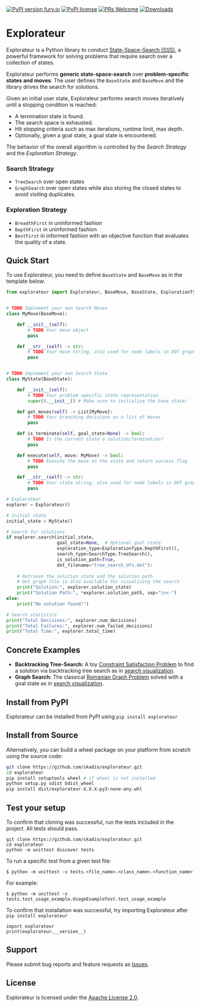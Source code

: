[![PyPI version fury.io](https://badge.fury.io/py/explorateur.svg)](https://pypi.python.org/pypi/explorateur/) [![PyPI license](https://img.shields.io/pypi/l/explorateur.svg)](https://pypi.python.org/pypi/explorateur/) [![PRs Welcome](https://img.shields.io/badge/PRs-welcome-brightgreen.svg?style=flat-square)](http://makeapullrequest.com) [![Downloads](https://static.pepy.tech/personalized-badge/explorateur?period=total&units=international_system&left_color=grey&right_color=orange&left_text=Downloads)](https://pepy.tech/project/explorateur)

# Explorateur

Explorateur is a Python library to conduct [State-Space-Search (SSS)](https://en.wikipedia.org/wiki/State_space_search), a powerful framework for solving problems that require search over a collection of states. 

Explorateur performs **generic state-space-search** over **problem-specific states and moves**. The user defines the `BaseState` and `BaseMove` and the library drives the search for solutions.

Given an initial user state, Explorateur performs search moves iteratively until a stopping condition is reached: 
- A termination state is found. 
- The search space is exhausted. 
- Hit stopping criteria such as max iterations, runtime limit, max depth. 
- Optionally, given a goal state, a goal state is encountered.

The behavior of the overall algorithm is controlled by the _Search Strategy_ and the _Exploration Strategy_. 

### Search Strategy
- `TreeSearch` over open states
- `GraphSearch` over open states while also storing the closed states to avoid visiting duplicates. 

### Exploration Strategy 
- `BreadthFirst` in uninformed fashion 
- `DepthFirst` in uninformed fashion
- `BestFirst` in informed fashion with an objective function that evaluates the quality of a state.

## Quick Start

To use Explorateur, you need to define `BaseState` and `BaseMove` as in the template below.  

```python
from explorateur import Explorateur, BaseMove, BaseState, ExplorationType, SearchType


# TODO Implement your own Search Moves
class MyMove(BaseMove):

    def __init__(self):
        # TODO Your move object
        pass

    def __str__(self) -> str:
        # TODO Your move string, also used for node labels in DOT graph
        pass


# TODO Implement your own Search State 
class MyState(BaseState):

    def __init__(self):
        # TODO Your problem specific state representation
        super().__init__() # Make sure to initialize the base state!

    def get_moves(self) -> List[MyMove]:
        # TODO Your branching decisions as a list of moves
        pass

    def is_terminate(self, goal_state=None) -> bool:
        # TODO Is the current state a solution/termination?
        pass

    def execute(self, move: MyMove) -> bool:
        # TODO Execute the move on the state and return success flag
        pass

    def __str__(self) -> str:
        # TODO Your state string, also used for node labels in DOT graph
        pass

# Explarateur
explorer = Explorateur()

# Initial state
initial_state = MyState()

# Search for solutions
if explorer.search(initial_state,
                   goal_state=None,  # Optional goal state
                   exploration_type=ExplorationType.DepthFirst(),
                   search_type=SearchType.TreeSearch(),
                   is_solution_path=True,
                   dot_filename="tree_search_dfs.dot"):
    
    # Retrieve the solution state and the solution path
    # Dot graph file is also available for visualizing the search 
    print("Solution:", explorer.solution_state)
    print("Solution Path:", *explorer.solution_path, sep="\n<-")
else:
    print("No solution found!")

# Search statistics
print("Total Decisions:", explorer.num_decisions)
print("Total Failures:", explorer.num_failed_decisions)
print("Total Time:", explorer.total_time)
```

## Concrete Examples

* **Backtracking Tree-Search:** A toy [Constraint Satisfaction Problem](examples/backtrack_tree_search/main.py) to find a solution via backtracking tree search as in [search visualization](https://dreampuf.github.io/GraphvizOnline/#digraph%20G%20%7B%0D%0Aspline%3Dline%3B%0D%0A%22State%20ID%3A%200%0D%0AAssignment%3A%20%7B%7D%0D%0ADomains%3A%20%7B'x'%3A%20%5B1%2C%202%5D%2C%20'y'%3A%20%5B10%2C%2020%5D%2C%20'z'%3A%20%5B100%2C%20200%5D%7D%22%20-%3E%20%22State%20ID%3A%201%0D%0AAssignment%3A%20%7B'x'%3A%201%7D%0D%0ADomains%3A%20%7B'x'%3A%20%5B1%5D%2C%20'y'%3A%20%5B10%2C%2020%5D%2C%20'z'%3A%20%5B100%2C%20200%5D%7D%22%20%5Blabel%3D%22x%20%3D%3D%201%22%5D%3B%0D%0A%22State%20ID%3A%201%0D%0AAssignment%3A%20%7B'x'%3A%201%7D%0D%0ADomains%3A%20%7B'x'%3A%20%5B1%5D%2C%20'y'%3A%20%5B10%2C%2020%5D%2C%20'z'%3A%20%5B100%2C%20200%5D%7D%22%20-%3E%20%22State%20ID%3A%202%0D%0AAssignment%3A%20%7B'x'%3A%201%2C%20'y'%3A%2010%7D%0D%0ADomains%3A%20%7B'x'%3A%20%5B1%5D%2C%20'y'%3A%20%5B10%5D%2C%20'z'%3A%20%5B100%2C%20200%5D%7D%22%20%5Blabel%3D%22y%20%3D%3D%2010%22%5D%3B%0D%0A%22State%20ID%3A%202%0D%0AAssignment%3A%20%7B'x'%3A%201%2C%20'y'%3A%2010%7D%0D%0ADomains%3A%20%7B'x'%3A%20%5B1%5D%2C%20'y'%3A%20%5B10%5D%2C%20'z'%3A%20%5B100%2C%20200%5D%7D%22%20-%3E%20%22State%20ID%3A%203%0D%0AAssignment%3A%20%7B'x'%3A%201%2C%20'y'%3A%2010%2C%20'z'%3A%20100%7D%0D%0ADomains%3A%20%7B'x'%3A%20%5B1%5D%2C%20'y'%3A%20%5B10%5D%2C%20'z'%3A%20%5B100%5D%7D%22%20%5Blabel%3D%22z%20%3D%3D%20100%22%5D%3B%0D%0A%22State%20ID%3A%202%0D%0AAssignment%3A%20%7B'x'%3A%201%2C%20'y'%3A%2010%7D%0D%0ADomains%3A%20%7B'x'%3A%20%5B1%5D%2C%20'y'%3A%20%5B10%5D%2C%20'z'%3A%20%5B100%2C%20200%5D%7D%22%20-%3E%20%22State%20ID%3A%204%0D%0AAssignment%3A%20%7B'x'%3A%201%2C%20'y'%3A%2010%2C%20'z'%3A%20200%7D%0D%0ADomains%3A%20%7B'x'%3A%20%5B1%5D%2C%20'y'%3A%20%5B10%5D%2C%20'z'%3A%20%5B200%5D%7D%22%20%5Blabel%3D%22z%20!%3D%20100%22%5D%3B%0D%0A%22State%20ID%3A%201%0D%0AAssignment%3A%20%7B'x'%3A%201%7D%0D%0ADomains%3A%20%7B'x'%3A%20%5B1%5D%2C%20'y'%3A%20%5B10%2C%2020%5D%2C%20'z'%3A%20%5B100%2C%20200%5D%7D%22%20-%3E%20%22State%20ID%3A%205%0D%0AAssignment%3A%20%7B'x'%3A%201%2C%20'y'%3A%2020%7D%0D%0ADomains%3A%20%7B'x'%3A%20%5B1%5D%2C%20'y'%3A%20%5B20%5D%2C%20'z'%3A%20%5B100%2C%20200%5D%7D%22%20%5Blabel%3D%22y%20!%3D%2010%22%5D%3B%0D%0A%22State%20ID%3A%205%0D%0AAssignment%3A%20%7B'x'%3A%201%2C%20'y'%3A%2020%7D%0D%0ADomains%3A%20%7B'x'%3A%20%5B1%5D%2C%20'y'%3A%20%5B20%5D%2C%20'z'%3A%20%5B100%2C%20200%5D%7D%22%20-%3E%20%22State%20ID%3A%206%0D%0AAssignment%3A%20%7B'x'%3A%201%2C%20'y'%3A%2020%2C%20'z'%3A%20100%7D%0D%0ADomains%3A%20%7B'x'%3A%20%5B1%5D%2C%20'y'%3A%20%5B20%5D%2C%20'z'%3A%20%5B100%5D%7D%22%20%5Blabel%3D%22z%20%3D%3D%20100%22%5D%3B%0D%0A%22State%20ID%3A%205%0D%0AAssignment%3A%20%7B'x'%3A%201%2C%20'y'%3A%2020%7D%0D%0ADomains%3A%20%7B'x'%3A%20%5B1%5D%2C%20'y'%3A%20%5B20%5D%2C%20'z'%3A%20%5B100%2C%20200%5D%7D%22%20-%3E%20%22State%20ID%3A%207%0D%0AAssignment%3A%20%7B'x'%3A%201%2C%20'y'%3A%2020%2C%20'z'%3A%20200%7D%0D%0ADomains%3A%20%7B'x'%3A%20%5B1%5D%2C%20'y'%3A%20%5B20%5D%2C%20'z'%3A%20%5B200%5D%7D%22%20%5Blabel%3D%22z%20!%3D%20100%22%5D%3B%0D%0A%22State%20ID%3A%200%0D%0AAssignment%3A%20%7B%7D%0D%0ADomains%3A%20%7B'x'%3A%20%5B1%2C%202%5D%2C%20'y'%3A%20%5B10%2C%2020%5D%2C%20'z'%3A%20%5B100%2C%20200%5D%7D%22%20-%3E%20%22State%20ID%3A%208%0D%0AAssignment%3A%20%7B'x'%3A%202%7D%0D%0ADomains%3A%20%7B'x'%3A%20%5B2%5D%2C%20'y'%3A%20%5B10%2C%2020%5D%2C%20'z'%3A%20%5B100%2C%20200%5D%7D%22%20%5Blabel%3D%22x%20!%3D%201%22%5D%3B%0D%0A%22State%20ID%3A%208%0D%0AAssignment%3A%20%7B'x'%3A%202%7D%0D%0ADomains%3A%20%7B'x'%3A%20%5B2%5D%2C%20'y'%3A%20%5B10%2C%2020%5D%2C%20'z'%3A%20%5B100%2C%20200%5D%7D%22%20-%3E%20%22State%20ID%3A%209%0D%0AAssignment%3A%20%7B'x'%3A%202%2C%20'y'%3A%2010%7D%0D%0ADomains%3A%20%7B'x'%3A%20%5B2%5D%2C%20'y'%3A%20%5B10%5D%2C%20'z'%3A%20%5B100%2C%20200%5D%7D%22%20%5Blabel%3D%22y%20%3D%3D%2010%22%5D%3B%0D%0A%22State%20ID%3A%209%0D%0AAssignment%3A%20%7B'x'%3A%202%2C%20'y'%3A%2010%7D%0D%0ADomains%3A%20%7B'x'%3A%20%5B2%5D%2C%20'y'%3A%20%5B10%5D%2C%20'z'%3A%20%5B100%2C%20200%5D%7D%22%20-%3E%20%22State%20ID%3A%2010%0D%0AAssignment%3A%20%7B'x'%3A%202%2C%20'y'%3A%2010%2C%20'z'%3A%20100%7D%0D%0ADomains%3A%20%7B'x'%3A%20%5B2%5D%2C%20'y'%3A%20%5B10%5D%2C%20'z'%3A%20%5B100%5D%7D%22%20%5Blabel%3D%22z%20%3D%3D%20100%22%5D%3B%0D%0A%22State%20ID%3A%209%0D%0AAssignment%3A%20%7B'x'%3A%202%2C%20'y'%3A%2010%7D%0D%0ADomains%3A%20%7B'x'%3A%20%5B2%5D%2C%20'y'%3A%20%5B10%5D%2C%20'z'%3A%20%5B100%2C%20200%5D%7D%22%20-%3E%20%22State%20ID%3A%2011%0D%0AAssignment%3A%20%7B'x'%3A%202%2C%20'y'%3A%2010%2C%20'z'%3A%20200%7D%0D%0ADomains%3A%20%7B'x'%3A%20%5B2%5D%2C%20'y'%3A%20%5B10%5D%2C%20'z'%3A%20%5B200%5D%7D%22%20%5Blabel%3D%22z%20!%3D%20100%22%5D%3B%0D%0A%22State%20ID%3A%208%0D%0AAssignment%3A%20%7B'x'%3A%202%7D%0D%0ADomains%3A%20%7B'x'%3A%20%5B2%5D%2C%20'y'%3A%20%5B10%2C%2020%5D%2C%20'z'%3A%20%5B100%2C%20200%5D%7D%22%20-%3E%20%22State%20ID%3A%2012%0D%0AAssignment%3A%20%7B'x'%3A%202%2C%20'y'%3A%2020%7D%0D%0ADomains%3A%20%7B'x'%3A%20%5B2%5D%2C%20'y'%3A%20%5B20%5D%2C%20'z'%3A%20%5B100%2C%20200%5D%7D%22%20%5Blabel%3D%22y%20!%3D%2010%22%5D%3B%0D%0A%22State%20ID%3A%2012%0D%0AAssignment%3A%20%7B'x'%3A%202%2C%20'y'%3A%2020%7D%0D%0ADomains%3A%20%7B'x'%3A%20%5B2%5D%2C%20'y'%3A%20%5B20%5D%2C%20'z'%3A%20%5B100%2C%20200%5D%7D%22%20-%3E%20%22State%20ID%3A%2013%0D%0AAssignment%3A%20%7B'x'%3A%202%2C%20'y'%3A%2020%2C%20'z'%3A%20100%7D%0D%0ADomains%3A%20%7B'x'%3A%20%5B2%5D%2C%20'y'%3A%20%5B20%5D%2C%20'z'%3A%20%5B100%5D%7D%22%20%5Blabel%3D%22z%20%3D%3D%20100%22%5D%3B%0D%0A%22State%20ID%3A%2012%0D%0AAssignment%3A%20%7B'x'%3A%202%2C%20'y'%3A%2020%7D%0D%0ADomains%3A%20%7B'x'%3A%20%5B2%5D%2C%20'y'%3A%20%5B20%5D%2C%20'z'%3A%20%5B100%2C%20200%5D%7D%22%20-%3E%20%22State%20ID%3A%2014%0D%0AAssignment%3A%20%7B'x'%3A%202%2C%20'y'%3A%2020%2C%20'z'%3A%20200%7D%0D%0ADomains%3A%20%7B'x'%3A%20%5B2%5D%2C%20'y'%3A%20%5B20%5D%2C%20'z'%3A%20%5B200%5D%7D%22%20%5Blabel%3D%22z%20!%3D%20100%22%5D%3B%0D%0A%7D).
* **Graph Search:** The classical [Romanian Graph Problem](examples/graph_search/main.py) solved with a goal state as in [search visualization](https://dreampuf.github.io/GraphvizOnline/#digraph%20G%20%7B%0D%0Aspline%3Dline%3B%0D%0A%220%0D%0AArad%22%20-%3E%20%221%0D%0AZerind%22%20%5Blabel%3D%22Zerind%22%5D%3B%0D%0A%220%0D%0AArad%22%20-%3E%20%222%0D%0ASibiu%22%20%5Blabel%3D%22Sibiu%22%5D%3B%0D%0A%220%0D%0AArad%22%20-%3E%20%223%0D%0ATimisoara%22%20%5Blabel%3D%22Timisoara%22%5D%3B%0D%0A%221%0D%0AZerind%22%20-%3E%20%224%0D%0AOradea%22%20%5Blabel%3D%22Oradea%22%5D%3B%0D%0A%222%0D%0ASibiu%22%20-%3E%20%225%0D%0AFagaras%22%20%5Blabel%3D%22Fagaras%22%5D%3B%0D%0A%222%0D%0ASibiu%22%20-%3E%20%226%0D%0AOradea%22%20%5Blabel%3D%22Oradea%22%5D%3B%0D%0A%222%0D%0ASibiu%22%20-%3E%20%227%0D%0ARimnicu%22%20%5Blabel%3D%22Rimnicu%22%5D%3B%0D%0A%223%0D%0ATimisoara%22%20-%3E%20%228%0D%0ALugoj%22%20%5Blabel%3D%22Lugoj%22%5D%3B%0D%0A%225%0D%0AFagaras%22%20-%3E%20%229%0D%0ABucharest%22%20%5Blabel%3D%22Bucharest%22%5D%3B%0D%0A%229%0D%0ABucharest%22%20%5Bstyle%3Dfilled%20fillcolor%3Dgreen%5D%3B%0D%0A%7D).

## Install from PyPI

Explorateur can be installed from PyPI using `pip install explorateur`

## Install from Source
Alternatively, you can build a wheel package on your platform from scratch using the source code:

```bash
git clone https://github.com/skadio/explorateur.git
cd explorateur
pip install setuptools wheel # if wheel is not installed
python setup.py sdist bdist_wheel
pip install dist/explorateur-X.X.X-py3-none-any.whl
```

## Test your setup 
To confirm that cloning was successful, run the tests included in the project. All tests should pass.

```
git clone https://github.com/skadio/explorateur.git
cd explorateur
python -m unittest discover tests
```

To run a specific test from a given test file:
```
$ python -m unittest -v tests.<file_name>.<class_name>.<function_name>
```

For example: 
```
$ python -m unittest -v tests.test_usage_example.UsageExampleTest.test_usage_example
```

To confirm that installation was successful, try importing Explorateur after `pip install explorateur`

```
import explorateur
print(explorateur.__version__)
```

## Support

Please submit bug reports and feature requests as [Issues](https://github.com/explorateur/issues).

## License

Explorateur is licensed under the [Apache License 2.0](LICENSE.md).

<br>
